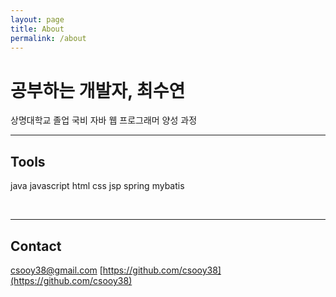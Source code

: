 ```yaml
---
layout: page
title: About
permalink: /about
---
```


# 공부하는 개발자, 최수연

상명대학교 졸업 
국비 자바 웹 프로그래머 양성 과정 
<br>

---

## Tools

java javascript html css jsp spring mybatis

<br>

---

## Contact

[csooy38@gmail.com](#)
[https://github.com/csooy38](https://github.com/csooy38)


